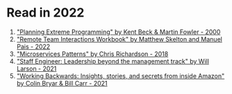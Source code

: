 # Read in 2022

1. ["Planning Extreme Programming" by Kent Beck & Martin Fowler - 2000]
2. ["Remote Team Interactions Workbook" by Matthew Skelton and Manuel Pais - 2022]
3. ["Microservices Patterns" by Chris Richardson - 2018]
4. ["Staff Engineer: Leadership beyond the management track" by Will Larson - 2021]
5. ["Working Backwards: Insights, stories, and secrets from inside Amazon" by Colin Bryar & Bill Carr - 2021]


["Planning Extreme Programming" by Kent Beck & Martin Fowler - 2000]:https://www.oreilly.com/library/view/planning-extreme-programming/0201710919/
["Remote Team Interactions Workbook" by Matthew Skelton and Manuel Pais - 2022]:https://teamtopologies.com/workbook
["Microservices Patterns" by Chris Richardson - 2018]:https://www.manning.com/books/microservices-patterns
["Staff Engineer: Leadership beyond the management track" by Will Larson - 2021]:https://staffeng.com/book
["Working Backwards: Insights, stories, and secrets from inside Amazon" by Colin Bryar & Bill Carr - 2021]:https://www.workingbackwards.com/
